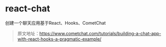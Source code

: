 # react-chat
创建一个聊天应用基于React、Hooks、CometChat
> 原文地址：https://www.cometchat.com/tutorials/building-a-chat-app-with-react-hooks-a-pragmatic-example/
